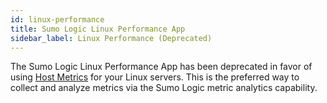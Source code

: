 ```yaml
---
id: linux-performance
title: Sumo Logic Linux Performance App
sidebar_label: Linux Performance (Deprecated)
---
```


The Sumo Logic Linux Performance App has been deprecated in favor of using [Host Metrics](/docs/send-data/sources/sources-installed-collectors/host-metrics-source.md) for your Linux servers. This is the preferred way to collect and analyze metrics via the Sumo Logic metric analytics capability.
